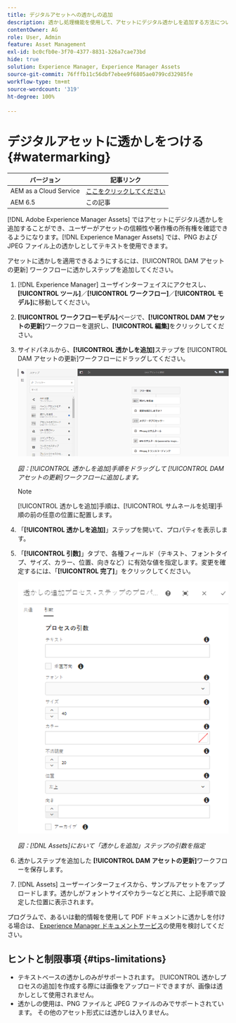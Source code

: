 ```yaml
---
title: デジタルアセットへの透かしの追加
description: 透かし処理機能を使用して、アセットにデジタル透かしを追加する方法について学びます。
contentOwner: AG
role: User, Admin
feature: Asset Management
exl-id: bc0cfb0e-3f70-4377-8831-326a7cae73bd
hide: true
solution: Experience Manager, Experience Manager Assets
source-git-commit: 76fffb11c56dbf7ebee9f6805ae0799cd32985fe
workflow-type: tm+mt
source-wordcount: '319'
ht-degree: 100%

---
```


# デジタルアセットに透かしをつける {#watermarking}

| バージョン | 記事リンク |
| -------- | ---------------------------- |
| AEM as a Cloud Service | [ここをクリックしてください](https://experienceleague.adobe.com/docs/experience-manager-cloud-service/content/assets/manage/watermark-assets.html?lang=ja) |
| AEM 6.5 | この記事 |

[!DNL Adobe Experience Manager Assets] ではアセットにデジタル透かしを追加することができ、ユーザーがアセットの信頼性や著作権の所有権を確認できるようになります。[!DNL Experience Manager Assets] では、PNG および JPEG ファイル上の透かしとしてテキストを使用できます。

アセットに透かしを適用できるようにするには、[!UICONTROL DAM アセットの更新] ワークフローに透かしステップを追加してください。

1. [!DNL Experience Manager] ユーザインターフェイスにアクセスし、**[!UICONTROL ツール]**／**[!UICONTROL ワークフロー]**／**[!UICONTROL モデル]**&#x200B;に移動してください。 
1. **[!UICONTROL ワークフローモデル]**&#x200B;ページで、**[!UICONTROL DAM アセットの更新]**&#x200B;ワークフローを選択し、**[!UICONTROL 編集]**&#x200B;をクリックしてください。

1. サイドパネルから、**[!UICONTROL 透かしを追加]**&#x200B;ステップを [!UICONTROL DAM アセットの更新]ワークフローにドラッグしてください。

   ![[!UICONTROL 透かしを追加]手順をドラッグして、[!UICONTROL DAM アセットの更新]ワークフローに追加](assets/add_watermark_step_aem_assets.png)

   *図：[!UICONTROL 透かしを追加]手順をドラッグして [!UICONTROL DAM アセットの更新]ワークフローに追加します。*

   >[!NOTE]
   >
   >[!UICONTROL 透かしを追加]手順は、[!UICONTROL サムネールを処理]手順の前の任意の位置に配置します。

1. 「**[!UICONTROL 透かしを追加]**」ステップを開いて、プロパティを表示します。
1. 「**[!UICONTROL 引数]**」タブで、各種フィールド（テキスト、フォントタイプ、サイズ、カラー、位置、向きなど）に有効な値を指定します。変更を確定するには、「**[!UICONTROL 完了]**」をクリックしてください。

   ![以下に「透かしを追加」ステップの引数を指定[!DNL Assets]](assets/arguments_add_watermark_aem_assets.png)

   *図：[!DNL Assets]において「透かしを追加」ステップの引数を指定*

1. 透かしステップを追加した **[!UICONTROL DAM アセットの更新]**&#x200B;ワークフローを保存します。
1. [!DNL Assets] ユーザーインターフェイスから、サンプルアセットをアップロードします。透かしがフォントサイズやカラーなどと共に、上記手順で設定した位置に表示されます。

プログラムで、あるいは動的情報を使用して PDF ドキュメントに透かしを付ける場合は、 [Experience Manager ドキュメントサービス](/help/forms/using/overview-aem-document-services.md)の使用を検討してください。

## ヒントと制限事項 {#tips-limitations}

* テキストベースの透かしのみがサポートされます。 [!UICONTROL 透かしプロセスの追加]を作成する際には画像をアップロードできますが、画像は透かしとして使用されません。
* 透かしの使用は、PNG ファイルと JPEG ファイルのみでサポートされています。 その他のアセット形式には透かしは入りません。
